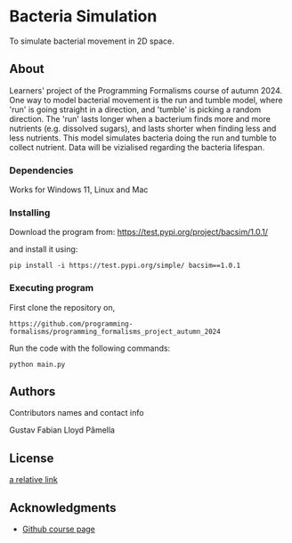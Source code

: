 # Bacteria Simulation

To simulate bacterial movement in 2D space.

## About
Learners' project of the Programming Formalisms course of autumn 2024.
One way to model bacterial movement is the run and tumble model, where 'run' is going straight in a direction, and 'tumble' is picking a random direction. The 'run' lasts longer when a bacterium finds more and more nutrients (e.g. dissolved sugars), and lasts shorter when finding less and less nutrients. This model simulates bacteria doing the run and tumble to collect nutrient. Data will be vizialised regarding the bacteria lifespan.

### Dependencies

Works for Windows 11, Linux and Mac

### Installing

Download the program from:
https://test.pypi.org/project/bacsim/1.0.1/

and install it using:

```pip install -i https://test.pypi.org/simple/ bacsim==1.0.1```

### Executing program
First clone the repository on, 

```https://github.com/programming-formalisms/programming_formalisms_project_autumn_2024```

Run the code with the following commands:

```
python main.py
```

## Authors

Contributors names and contact info

Gustav
Fabian
Lloyd
Pâmella


## License

[a relative link](license.md)

## Acknowledgments
* [Github course page](https://github.com/programming-formalisms/programming_formalisms_project_autumn_2024)
